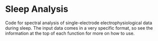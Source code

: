 # Sleep Analysis
Code for spectral analysis of single-electrode electrophysiological data during sleep.  The input data comes in a very specific format, so see the information at the top of each function for more on how to use.
